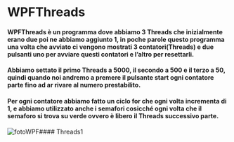 # WPFThreads

#### WPFThreads è un programma dove abbiamo 3 Threads che inizialmente erano due poi ne abbiamo aggiunto 1, in poche parole questo programma una volta che avviato ci      vengono mostrati 3 contatori(Threads) e due pulsanti uno per avviare questi contatori e l’altro per resettarli.
#### Abbiamo settato il primo Threads a 5000, il secondo a 500 e il terzo a 50, quindi quando noi andremo a premere il pulsante start ogni contatore parte fino ad ar  rivare al numero prestabilito.
#### Per ogni contatore abbiamo fatto un ciclo for che ogni volta incrementa di 1, e abbiamo utilizzato anche i semafori cosicché ogni volta che il semaforo si trova su  verde ovvero è libero il Threads successivo parte.
![fotoWPF](/img_WPFThreads/img1.png)#### Threads1
